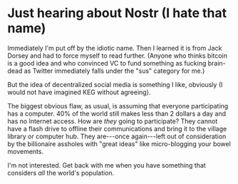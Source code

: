 # Just hearing about Nostr (I hate that name)

Immediately I'm put off by the idiotic name. Then I learned it is from Jack Dorsey and had to force myself to read further. (Anyone who thinks bitcoin is a good idea and who convinced VC to fund something as fucking brain-dead as Twitter immediately falls under the "sus" category for me.)

But the idea of decentralized social media is something I like, obviously (I would not have imagined KEG without agreeing).

The biggest obvious flaw, as usual, is assuming that everyone participating has a computer. 40% of the world still makes less than 2 dollars a day and has no Internet access. How are *they* going to participate? They cannot have a flash drive to offline their communications and bring it to the village library or computer hub. They are---once again---left out of consideration by the billionaire assholes with "great ideas" like micro-blogging your bowel movements.

I'm not interested. Get back with me when you have something that considers *all* the world's population.
